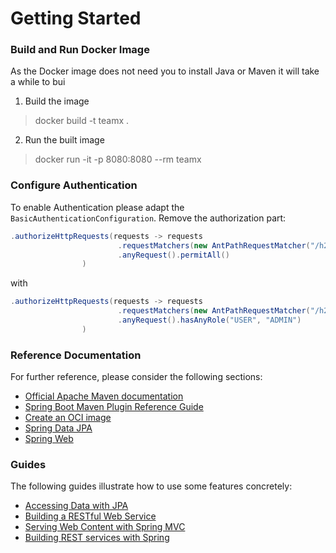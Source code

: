# Getting Started

### Build and Run Docker Image

As the Docker image does not need you to install Java or Maven it will take a while to bui

1. Build the image
> docker build -t teamx .
2. Run the built image
>  docker run -it -p 8080:8080 --rm teamx

### Configure Authentication

To enable Authentication please adapt the `BasicAuthenticationConfiguration`.
Remove the authorization part:
```java
.authorizeHttpRequests(requests -> requests
                        .requestMatchers(new AntPathRequestMatcher("/h2-console/**")).permitAll()
                        .anyRequest().permitAll()
                )
```
with
```java
.authorizeHttpRequests(requests -> requests
                        .requestMatchers(new AntPathRequestMatcher("/h2-console/**")).permitAll()
                        .anyRequest().hasAnyRole("USER", "ADMIN")
                )
```

### Reference Documentation

For further reference, please consider the following sections:

* [Official Apache Maven documentation](https://maven.apache.org/guides/index.html)
* [Spring Boot Maven Plugin Reference Guide](https://docs.spring.io/spring-boot/docs/3.1.4/maven-plugin/reference/html/)
* [Create an OCI image](https://docs.spring.io/spring-boot/docs/3.1.4/maven-plugin/reference/html/#build-image)
* [Spring Data JPA](https://docs.spring.io/spring-boot/docs/3.1.4/reference/htmlsingle/index.html#data.sql.jpa-and-spring-data)
* [Spring Web](https://docs.spring.io/spring-boot/docs/3.1.4/reference/htmlsingle/index.html#web)

### Guides

The following guides illustrate how to use some features concretely:

* [Accessing Data with JPA](https://spring.io/guides/gs/accessing-data-jpa/)
* [Building a RESTful Web Service](https://spring.io/guides/gs/rest-service/)
* [Serving Web Content with Spring MVC](https://spring.io/guides/gs/serving-web-content/)
* [Building REST services with Spring](https://spring.io/guides/tutorials/rest/)

